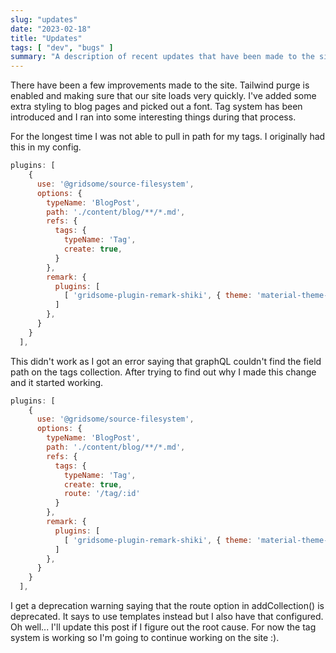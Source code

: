 ```yaml
---
slug: "updates"
date: "2023-02-18"
title: "Updates"
tags: [ "dev", "bugs" ]
summary: "A description of recent updates that have been made to the site."
---
```


There have been a few improvements made to the site. Tailwind purge is enabled and making sure that our site loads very quickly. I've added some extra styling to blog pages and picked out a font. Tag system has been introduced and I ran into some interesting things during that process.

For the longest time I was not able to pull in path for my tags. I originally had this in my config.

```javascript
plugins: [
    {
      use: '@gridsome/source-filesystem',
      options: {
        typeName: 'BlogPost',
        path: './content/blog/**/*.md',
        refs: {
          tags: {
            typeName: 'Tag',
            create: true,
          }
        },
        remark: {
          plugins: [
            [ 'gridsome-plugin-remark-shiki', { theme: 'material-theme-palenight', skipInline: true } ],
          ]
        },
      }
    }
  ],
```

This didn't work as I got an error saying that graphQL couldn't find the field path on the tags collection. After trying to find out why I made this change and it started working.


```javascript
plugins: [
    {
      use: '@gridsome/source-filesystem',
      options: {
        typeName: 'BlogPost',
        path: './content/blog/**/*.md',
        refs: {
          tags: {
            typeName: 'Tag',
            create: true,
            route: '/tag/:id'
          }
        },
        remark: {
          plugins: [
            [ 'gridsome-plugin-remark-shiki', { theme: 'material-theme-palenight', skipInline: true } ],
          ]
        },
      }
    }
  ],
```

I get a deprecation warning saying that the route option in addCollection() is deprecated. It says to use templates instead but I also have that configured. Oh well... I'll update this post if I figure out the root cause. For now the tag system is working so I'm going to continue working on the site :).